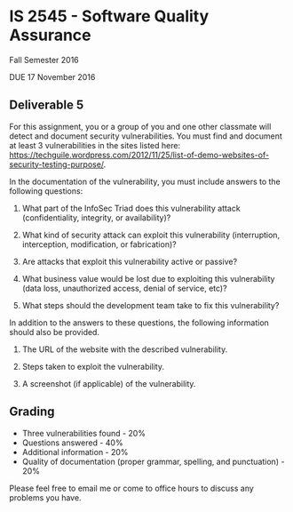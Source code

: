 IS 2545 - Software Quality Assurance
====================================

Fall Semester 2016

DUE 17 November 2016

Deliverable 5
-------------

For this assignment, you or a group of you and one other classmate will detect and document security vulnerabilities. You must find and document at least 3 vulnerabilities in the sites listed here: https://techguile.wordpress.com/2012/11/25/list-of-demo-websites-of-security-testing-purpose/.

In the documentation of the vulnerability, you must include answers to the following questions:

1. What part of the InfoSec Triad does this vulnerability attack (confidentiality, integrity, or availability)?

2. What kind of security attack can exploit this vulnerability (interruption, interception, modification, or fabrication)?

3. Are attacks that exploit this vulnerability active or passive?

4. What business value would be lost due to exploiting this vulnerability (data loss, unauthorized access, denial of service, etc)?

5. What steps should the development team take to fix this vulnerability?

In addition to the answers to these questions, the following information should also be provided.

1. The URL of the website with the described vulnerability.

2. Steps taken to exploit the vulnerability.

3. A screenshot (if applicable) of the vulnerability.

Grading
-------

-   Three vulnerabilities found - 20%
-	Questions answered - 40%
-	Additional information - 20%
-	Quality of documentation (proper grammar, spelling, and punctuation) - 20%

Please feel free to email me or come to office hours to discuss any problems you
have.